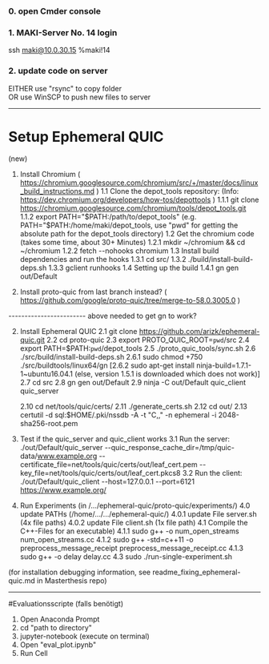 ### 0. open Cmder console

### 1. MAKI-Server No. 14 login
ssh maki@10.0.30.15
%maki!14

### 2. update code on server
EITHER use "rsync" to copy folder 	
OR use WinSCP to push new files to server

-------------------------

# Setup Ephemeral QUIC
(new)
1. Install Chromium ( https://chromium.googlesource.com/chromium/src/+/master/docs/linux_build_instructions.md )
	1.1 Clone the depot_tools repository: (Info: https://dev.chromium.org/developers/how-tos/depottools )
		1.1.1 git clone https://chromium.googlesource.com/chromium/tools/depot_tools.git
		1.1.2 export PATH="$PATH:/path/to/depot_tools" (e.g. PATH="$PATH:/home/maki/depot_tools, use "pwd" for getting the absolute path for the depot_tools directory)
	1.2 Get the chromium code (takes some time, about 30+ Minutes)
		1.2.1 mkdir ~/chromium && cd ~/chromium
		1.2.2 fetch --nohooks chromium
	1.3 Install build dependencies and run the hooks
		1.3.1 cd src/
		1.3.2 ./build/install-build-deps.sh
		1.3.3 gclient runhooks
	1.4 Setting up the build
		1.4.1 gn gen out/Default
		
1. Install proto-quic from last branch instead? ( https://github.com/google/proto-quic/tree/merge-to-58.0.3005.0 )

------------------------ above needed to get gn to work?
		
2. Install Ephemeral QUIC
	2.1 git clone https://github.com/arizk/ephemeral-quic.git
	2.2 cd proto-quic
	2.3 export PROTO_QUIC_ROOT=`pwd`/src
	2.4 export PATH=$PATH:`pwd`/depot_tools
	2.5 ./proto_quic_tools/sync.sh
	2.6 ./src/build/install-build-deps.sh
		2.6.1 sudo chmod +750 ./src/buildtools/linux64/gn
		[2.6.2 sudo apt-get install ninja-build=1.7.1-1~ubuntu16.04.1 (else, version 1.5.1 is downloaded which does not work)]
	2.7 cd src
	2.8 gn gen out/Default 
	2.9 ninja -C out/Default quic_client quic_server
	
	2.10 cd net/tools/quic/certs/
	2.11 ./generate_certs.sh
	2.12 cd out/
	2.13 certutil -d sql:$HOME/.pki/nssdb -A -t "C,," -n ephemeral -i 2048-sha256-root.pem
	
3. Test if the quic_server and quic_client works
	3.1 Run the server:
		./out/Default/quic_server --quic_response_cache_dir=/tmp/quic-data/www.example.org --certificate_file=net/tools/quic/certs/out/leaf_cert.pem --key_file=net/tools/quic/certs/out/leaf_cert.pkcs8
	3.2 Run the client:
		./out/Default/quic_client --host=127.0.0.1 --port=6121 https://www.example.org/
	
4. Run Experiments (in /.../ephemeral-quic/proto-quic/experiments/)
	4.0 update PATHs (/home/.../.../ephemeral-quic/)
		4.0.1 update File server.sh (4x file paths)
		4.0.2 update File client.sh (1x file path)
	4.1 Compile the C++-Files for an executable)
		4.1.1 sudo g++ -o num_open_streams num_open_streams.cc
		4.1.2 sudo g++ -std=c++11 -o preprocess_message_receipt preprocess_message_receipt.cc
		4.1.3 sudo g++ -o delay delay.cc
	4.3 sudo ./run-single-experiment.sh
	
(for installation debugging information, see readme_fixing_ephemeral-quic.md in Masterthesis repo)

-------------------------

#Evaluationsscripte (falls benötigt)
1. Open Anaconda Prompt
2. cd "path to directory"
3. jupyter-notebook (execute on terminal)
4. Open "eval_plot.ipynb"
5. Run Cell